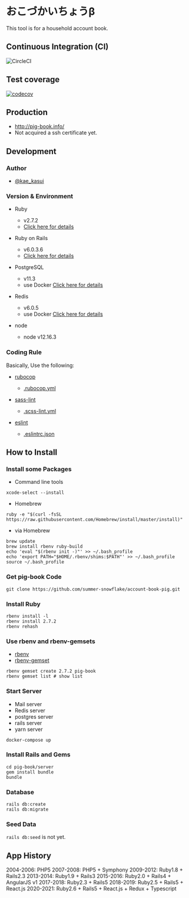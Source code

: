 おこづかいちょうβ
=======

This tool is for a household account book.

## Continuous Integration (CI)

![CircleCI](https://circleci.com/gh/summer-snowflake/pig-book/tree/master.svg?style=shield&circle-token=e90d1bd5a4b016ea384ddf835b97ac7429035b8d)

## Test coverage

[![codecov](https://codecov.io/gh/summer-snowflake/pig-book/branch/master/graph/badge.svg)](https://codecov.io/gh/summer-snowflake/pig-book)

## Production

- http://pig-book.info/
- Not acquired a ssh certificate yet.

## Development

### Author

- [@kae_kasui](https://twitter.com/kae_kasui)

### Version & Environment

- Ruby
  - v2.7.2
  - [Click here for details](https://github.com/summer-snowflake/pig-book/blob/master/server/Gemfile#L4)

- Ruby on Rails
  - v6.0.3.6
  - [Click here for details](https://github.com/summer-snowflake/pig-book/blob/master/server/Gemfile#6)

- PostgreSQL
  - v11.3
  - use Docker [Click here for details](https://github.com/summer-snowflake/pig-book/blob/master/docker-compose.yml#L4)

- Redis
  - v6.0.5
  - use Docker [Click here for details](https://github.com/summer-snowflake/pig-book/blob/master/docker-compose.yml#L16)

- node
  - node v12.16.3

### Coding Rule

Basically, Use the following:

- [rubocop](https://github.com/bbatsov/rubocop)
  - [.rubocop.yml](https://github.com/summer-snowflake/pig-book/blob/master/server/.rubocop.yml)

- [sass-lint](https://github.com/sasstools/sass-lint)
  - [.scss-lint.yml](https://github.com/summer-snowflake/pig-book/blob/master/client/.sass-lint.yml)

- [eslint](https://github.com/eslint/eslint)
  - [.eslintrc.json](https://github.com/summer-snowflake/pig-book/blob/master/client/.eslintrc.json)

## How to Install

### Install some Packages

- Command line tools

```
xcode-select --install
```

- Homebrew

```
ruby -e "$(curl -fsSL https://raw.githubusercontent.com/Homebrew/install/master/install)"
```

- via Homebrew

```
brew update
brew install rbenv ruby-build
echo 'eval "$(rbenv init -)"' >> ~/.bash_profile
echo 'export PATH="$HOME/.rbenv/shims:$PATH"' >> ~/.bash_profile
source ~/.bash_profile
```

### Get pig-book Code

```
git clone https://github.com/summer-snowflake/account-book-pig.git
```

### Install Ruby

```
rbenv install -l
rbenv install 2.7.2
rbenv rehash
```

### Use rbenv and rbenv-gemsets

- [rbenv](https://github.com/rbenv/rbenv)
- [rbenv-gemset](https://github.com/jf/rbenv-gemset)

```
rbenv gemset create 2.7.2 pig-book
rbenv gemset list # show list
```

### Start Server

- Mail server
- Redis server
- postgres server
- rails server
- yarn server

```
docker-compose up
```

### Install Rails and Gems

```
cd pig-book/server
gem install bundle
bundle
```

### Database

```
rails db:create
rails db:migrate
```

### Seed Data

`rails db:seed` is not yet.

## App History

2004-2006: PHP5
2007-2008: PHP5 + Symphony
2009-2012: Ruby1.8 + Rails2.3
2013-2014: Ruby1.9 + Rails3
2015-2016: Ruby2.0 + Rails4 + AngularJS v1
2017-2018: Ruby2.3 + Rails5
2018-2019: Ruby2.5 + Rails5 + React.js
2020-2021: Ruby2.6 + Rails5 + React.js + Redux + Typescript
